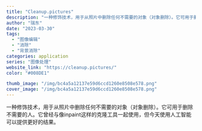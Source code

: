 ```yaml
---
title: "Cleanup.pictures"
description: "一种修饰技术，用于从照片中删除任何不需要的对象（对象删除）。它可用于删除不需要的人。它曾经与像inpaint这样的克隆工"
author: "瑞东"
date: "2023-03-30"
tags:
  - "图像编辑"
  - "消除"
  - "背景消除"
categories: application
series: "图像处理"
website_link: "https://cleanup.pictures/"
color: "#008DE1"

thumb_image: "/img/bc4a5a12137e59d6ccd1260e8508e578.png"
cover_image: "/img/bc4a5a12137e59d6ccd1260e8508e578.png"
---
```


一种修饰技术，用于从照片中删除任何不需要的对象（对象删除）。它可用于删除不需要的人。它曾经与像inpaint这样的克隆工具一起使用，但今天使用人工智能可以提供更好的结果。
